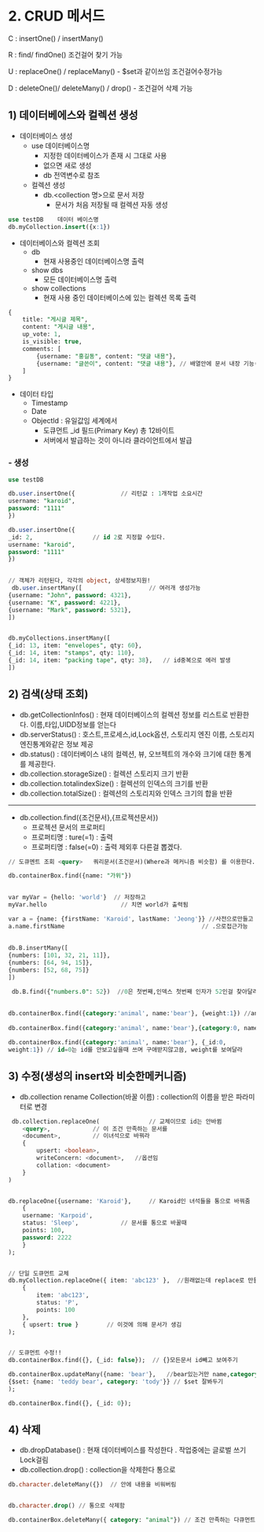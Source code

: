 # 2. CRUD 메서드

C : insertOne() / insertMany()

R : find/ findOne()		조건걸어 찾기 가능

U : replaceOne() / replaceMany()   - $set과 같이쓰임	조건걸어수정가능

D : deleteOne()/ deleteMany() / drop()   - 조건걸어 삭제 가능





## 1) 데이터베에스와 컬렉션 생성

- 데이터베이스 생성
  - use 데이터베이스명
    - 지정한 데이터베이스가 존재 시 그대로 사용
    - 없으면 새로 생성
    - db 전역변수로 참조
  - 컬렉션 생성
    - db.<collection 명>으로 문서 저장
      - 문서가 처음 저장될 때 컬렉션 자동 생성

```sql
use testDB    데이터 베이스명
db.myCollection.insert({x:1})
```

- 데이터베이스와 컬렉션 조회
  - db 
    - 현재 사용중인 데이터베이스명 출력
  - show dbs
    - 모든 데이터베이스명 출력
  - show collections
    - 현재 사용 중인 데이터베이스에 있는 컬렉션 목록 출력

```sql
{
    title: "게시글 제목",
    content: "게시글 내용",
    up_vote: 1,
    is_visible: true,
    comments: [
        {username: "홍길동", content: "댓글 내용"},
        {username: "글쓴이", content: "댓글 내용"}, // 배열안에 문서 내장 기능(join의 필요성 없음)
	]
}
```

- 데이터 타입
  - Timestamp
  - Date
  - Objectld  : 유일값임 세계에서
    - 도큐먼트 _id 필드(Primary Key)  총 12바이트
    - 서버에서 발급하는 것이 아니라 클라이언트에서 발급 

### - 생성

```sql
use testDB

db.user.insertOne({				// 리턴값 : 1개작업 소요시간
username: "karoid",
password: "1111"
})

db.user.insertOne({
_id: 2,					// id 2로 지정할 수있다.
username: "karoid",	
password: "1111"
})

	
// 객체가 리턴된다, 각각의 object, 상세정보지원!
 db.user.insertMany([					// 여러개 생성가능
{username: "John", password: 4321},
{username: "K", password: 4221},
{username: "Mark", password: 5321},
])


db.myCollections.insertMany([
{_id: 13, item: "envelopes", qty: 60},
{_id: 14, item: "stamps", qty: 110},
{_id: 14, item: "packing tape", qty: 38},	// id중복으로 에러 발생
])
```





## 2) 검색(상태 조회)

- db.getCollectionInfos() : 현재 데이터베이스의 컬렉션 정보를 리스트로 반환한다. 이름,타입,UIDD정보를 얻는다
- db.serverStatus() : 호스트,프로세스,id,Lock옵션, 스토리지 엔진 이름, 스토리지 엔진통계와같은 정보 제공
- db.status() : 데이터베이스 내의 컬렉션, 뷰, 오브젝트의 개수와 크기에 대한 통계를 제공한다.
- db.collection.storageSize() : 컬렉션 스토리지 크기 반환
- db.collection.totalindexSize() : 컬렉션의 인덱스의 크기를 반환
- db.collection.totalSize() : 컬렉션의 스토리지와 인덱스 크기의 합을 반환

---

- db.collection.find({조건문서},{프로젝션문서})
  - 프로젝션 문서의 프로퍼티
  - 프로퍼티명 : ture(=1) : 출력  
  - 프로퍼티명 : false(=0) : 출력 제외후 다른걸 뽑겠다.

```sql
// 도큐멘트 조회 <query>   쿼리문서(조건문서)(Where과 메커니즘 비슷함) 를 이용한다.

db.containerBox.find({name: "가위"})
 

var myVar = {hello: 'world'}  // 저장하고
myVar.hello						// 치면 world가 출력됨

var a = {name: {firstName: 'Karoid', lastName: 'Jeong'}} //사전으로만들고
a.name.firstName                                       // .으로접근가능
 
 
db.B.insertMany([
{numbers: [101, 32, 21, 11]},
{numbers: [64, 94, 15]},
{numbers: [52, 68, 75]}
])

 db.B.find({"numbers.0": 52})  //0은 첫번째,인덱스 첫번째 인자가 52인걸 찾아달라 nubers는 배열인데 MongoDB는 배열을 담을 수있다.
 
 
db.containerBox.find({category:'animal', name:'bear'}, {weight:1}) //animal이고 bear인것들의 weight만 알고싶을때
 
db.containerBox.find({category:'animal', name:'bear'},{category:0, name:0})  // category 와 name 을 빼고 출력해라

db.containerBox.find({category:'animal', name:'bear'}, {_id:0,
weight:1}) // id=0는 id를 안보고싶을때 쓰며 구애받지않고씀, weight를 보여달라

```



## 3) 수정(생성의 insert와 비슷한메커니즘)

- db.collection rename Collection(바꿀 이름) : collection의 이름을 받은 파라미터로 변경

```sql
 db.collection.replaceOne(				// 교체이므로 id는 안바뀜
    <query>,			// 이 조건 만족하는 문서를
    <document>,			// 이녀석으로 바꿔라
    {
        upsert: <boolean>,
        writeConcern: <document>,	//옵션임
        collation: <document>
    }
)


db.replaceOne({username: 'Karoid'},		// Karoid인 녀석들을 통으로 바꿔줌
	{
    username: 'Karpoid',
    status: 'Sleep',			// 문서를 통으로 바꿀때
    points: 100,
    password: 2222
	}
);


// 단일 도큐먼트 교체
db.myCollection.replaceOne({ item: 'abc123' },  //원래없는데 replace로 만들 수 도 있다.
	{
        item: 'abc123',
        status: 'P',
        points: 100
    },
	{ upsert: true }		// 이것에 의해 문서가 생김
);


// 도큐먼트 수정!!
db.containerBox.find({}, {_id: false});  // {}모든문서 id빼고 보여주기

db.containerBox.updateMany({name: 'bear'},   //bear있는거만 name,category 수정
{$set: {name: 'teddy bear', category: 'tody'}} // $set 잘봐두기
);

db.containerBox.find({}, {_id: 0});
```



## 4) 삭제

- db.dropDatabase() : 현재 데이터베이스를 작성한다 . 작업중에는 글로벌 쓰기 Lock걸림
- db.collection.drop() : collection을 삭제한다 통으로

```sql
db.character.deleteMany({})  // 안에 내용을 비워버림


db.character.drop()	// 통으로 삭제함

db.containerBox.deleteMany({ category: "animal"}) // 조건 만족하는 다큐먼트 삭제
```

